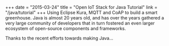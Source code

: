 +++
date = "2015-03-24"
title = "Open IoT Stack for Java Tutorial"
link = "/java/tutorial"
+++
Using Eclipse Kura, MQTT and CoAP to build a smart greenhouse.
Java is almost 20 years old, and has over the years gathered a very large community of developers that in turn fostered an even larger ecosystem of open-source components and frameworks.

Thanks to the recent efforts towards making Java…
